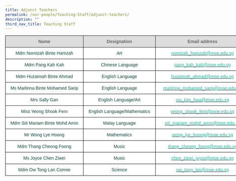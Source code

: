 ```yaml
---
title: Adjunct Teachers
permalink: /our-people/Teaching-Staff/adjunct-teachers/
description: ""
third_nav_title: Teaching Staff
---
```

<style type="text/css">
.tg  {border-collapse:collapse;border-spacing:0;margin:0px auto;}
.tg td{border-color:black;border-style:solid;border-width:1px;font-family:Arial, sans-serif;font-size:14px;
  overflow:hidden;padding:10px 5px;word-break:normal;}
.tg th{border-color:black;border-style:solid;border-width:1px;font-family:Arial, sans-serif;font-size:14px;
  font-weight:normal;overflow:hidden;padding:10px 5px;word-break:normal;}
.tg .tg-yhj3{background-color:#FFF;color:#0C463A;text-align:center;vertical-align:middle}
.tg .tg-feqv{background-color:#DDD;color:#666;font-weight:bold;text-align:center;vertical-align:middle}
.tg .tg-o5fr{background-color:#FFF;color:#FD6500;text-align:center;vertical-align:middle}
</style>
<table class="tg" style="undefined;table-layout: fixed; width: 775px">
<colgroup>
<col style="width: 257px">
<col style="width: 234px">
<col style="width: 300px">
</colgroup>
<tbody>
  <tr>
    <td class="tg-feqv"><span style="color:#666;background-color:#DDD">Name</span></td>
    <td class="tg-feqv"><span style="color:#666;background-color:#DDD">Designation</span></td>
    <td class="tg-feqv"><span style="color:#666;background-color:#DDD">Email address</span></td>
  </tr>
  <tr>
    <td class="tg-yhj3">Mdm Nornizah Binte Hamzah<br></td>
    <td class="tg-yhj3">Art</td>
    <td class="tg-o5fr"><a href="mailto:nornizah_hamzah@moe.edu.sg"><span style="text-decoration:none;color:#1ABC9C">nornizah_hamzah@moe.edu.sg</span></a><br></td>
  </tr>
  <tr>
    <td class="tg-yhj3"> Mdm Pang Kah Kah</td>
    <td class="tg-yhj3"> Chinese Language </td>
     <td class="tg-o5fr"><a href="mailto:pang_kah_kah@moe.edu.sg@moe.edu.sg"><span style="text-decoration:none;color:#1ABC9C">pang_kah_kah@moe.edu.sg</span></a><br></td>
	</tr>
  <tr>
    <td class="tg-yhj3"> Mdm Huzaimah Binte Ahmad</td>
    <td class="tg-yhj3">English Language </td>
    <td class="tg-o5fr"><a href="mailto:huzaimah_ahmad@moe.edu.sg"><span style="text-decoration:none;color:#1ABC9C">huzaimah_ahmad@moe.edu.sg</span></a> </td>
  </tr>
  <tr>
    <td class="tg-yhj3">Ms Marlinna Binte Mohamed Sarip </td>
    <td class="tg-yhj3"> English Language</td>
    <td class="tg-yhj3"> <a href="mailto:marlinna_mohamed_sarip@moe.edu.sg"><span style="text-decoration:none;color:#1ABC9C">marlinna_mohamed_sarip@moe.edu.sg</span></a></td>
  </tr>
  <tr>
    <td class="tg-yhj3"> Mrs Sally Gan</td>
    <td class="tg-yhj3"> English Language/Art</td>
    <td class="tg-o5fr"><a href="mailto:sio_kim_hwa@moe.edu.sg"><span style="text-decoration:none;color:#1ABC9C">sio_kim_hwa@moe.edu.sg</span></a> </td>
  </tr>
  <tr>
    <td class="tg-yhj3">Miss Yeong Shook Fern </td>
    <td class="tg-yhj3"> English Language/Mathematics</td>
    <td class="tg-o5fr"><a href="mailto:yeong_shook_fern@moe.edu.sg"><span style="text-decoration:none;color:#1ABC9C">yeong_shook_fern@moe.edu.sg</span></a></td>
  </tr>
  <tr>
    <td class="tg-yhj3">Mdm Siti Mariam Binte Mohd Amin </td>
    <td class="tg-yhj3">Malay Language </td>
    <td class="tg-o5fr"><a href="mailto:siti_mariam_mohd_amin@moe.edu.sg"><span style="text-decoration:none;color:#1ABC9C">siti_mariam_mohd_amin@moe.edu.sg</span></a></td>
  </tr>
  <tr>
    <td class="tg-yhj3">Mr Wong Lye Hoong </td>
    <td class="tg-yhj3"> Mathematics</td>
    <td class="tg-o5fr"><a href="mailto:wong_lye_hoong@moe.edu.sg"><span style="text-decoration:none;color:#1ABC9C">wong_lye_hoong@moe.edu.sg</span></a></td>
  </tr>
  <tr>
    <td class="tg-yhj3">Mdm Thang Cheong Foong </td>
    <td class="tg-yhj3">Music </td>
   <td class="tg-o5fr"><a href="mailto:thang_cheong_foong@moe.edu.sg"><span style="text-decoration:none;color:#1ABC9C">thang_cheong_foong@moe.edu.sg</span></a> </td>
  </tr>
	<tr>
    <td class="tg-yhj3">Ms Joyce Chen Ziwei </td>
    <td class="tg-yhj3">Music </td>
   <td class="tg-o5fr"><a href="mailto:chen_ziwei_joyce@moe.edu.sg"><span style="text-decoration:none;color:#1ABC9C">chen_ziwei_joyce@moe.edu.sg</span></a> </td>
  </tr>
  <tr>
    <td class="tg-yhj3">Mdm Ow Tong Lan Connie</td>
    <td class="tg-yhj3">Science</td>
    <td class="tg-o5fr"><a href="mailto:ow_tong_lan@moe.edu.sg"><span style="text-decoration:none;color:#1ABC9C">ow_tong_lan@moe.edu.sg</span></a> </td>
  </tr>
</tbody>
</table>